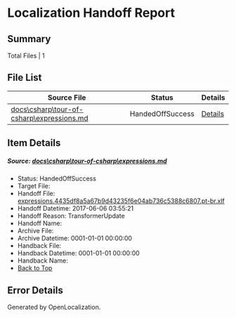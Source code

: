 # <a name='report-top'></a> Localization Handoff Report

## Summary
 Total Files | 1

## File List
 Source File | Status | Details 
 ----------- | ------ | ------- 
 [docs\csharp\tour-of-csharp\expressions.md](https://github.com/OpenLocalizationTestOrg/docs/blob/75444267cc262dcdfc807db05b2441b78c986800/docs/csharp/tour-of-csharp/expressions.md) | HandedOffSuccess | [Details](#ce5f71ab3e797015a26dddbf0579c84dec58075018939)

## Item Details
##### <a name='ce5f71ab3e797015a26dddbf0579c84dec58075018939'></a> Source: [docs\csharp\tour-of-csharp\expressions.md](https://github.com/OpenLocalizationTestOrg/docs/blob/75444267cc262dcdfc807db05b2441b78c986800/docs/csharp/tour-of-csharp/expressions.md)
* Status: HandedOffSuccess
* Target File: 
* Handoff File: [expressions.4435df8a5a67b9d43235f6e04ab736c5388c6807.pt-br.xlf](https://github.com/OpenLocalizationTestOrg/docs.handoff/blob/4743d21c2d76c50fecaa282b721d2dc3d796319c/ol-handoff/OpenLocalizationTestOrg/docs.pt-br/master/vbcs_hi-ht/expressions.4435df8a5a67b9d43235f6e04ab736c5388c6807.pt-br.xlf)
* Handoff Datetime: 2017-06-06 03:55:21
* Handoff Reason: TransformerUpdate
* Handoff Name: 
* Archive File: 
* Archive Datetime: 0001-01-01 00:00:00
* Handback File: 
* Handback Datetime: 0001-01-01 00:00:00
* Handback Name: 
* [Back to Top](#report-top)


## Error Details

Generated by OpenLocalization.
